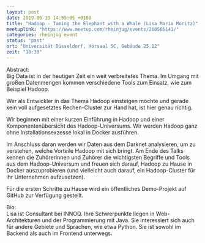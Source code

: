 ```yaml
---
layout: post
date: 2019-06-13 14:55:05 +0100
title: "Hadoop - Taming the Elephant with a Whale (Lisa Maria Moritz)"
meetuplink: "https://www.meetup.com/rheinjug/events/260505141/"
categories: rheinjug event
status: "past"
ort: "Universität Düsseldorf, Hörsaal 5C, Gebäude 25.12"
zeit: "18:30"
---
```

<p>Abstract:<br/>Big Data ist in der heutigen Zeit ein weit verbreitetes Thema. Im Umgang mit großen Datenmengen kommen verschiedene Tools zum Einsatz, wie zum Beispiel Hadoop.</p> <p>Wer als Entwickler in das Thema Hadoop einsteigen möchte und gerade kein voll aufgesetztes Rechen-Cluster zur Hand hat, ist hier genau richtig.</p> <p>Wir beginnen mit einer kurzen Einführung in Hadoop und einer Komponentenübersicht des Hadoop-Universums. Wir werden Hadoop ganz ohne Installationsexzesse lokal in Docker ausführen.</p> <p>Im Anschluss daran werden wir Daten aus dem Darknet analysieren, um zu verstehen, welche Vorteile Hadoop mit sich bringt. Am Ende des Talks kennen die Zuhörerinnen und Zuhörer die wichtigsten Begriffe und Tools aus dem Hadoop-Universum und freuen sich darauf, Hadoop zu Hause in Docker auszuprobieren (und vielleicht auch darauf, ein Hadoop-Cluster für ihr Unternehmen aufzusetzen).</p> <p>Für die ersten Schritte zu Hause wird ein öffentliches Demo-Projekt auf GitHub zur Verfügung gestellt.</p> <p>Bio:<br/>Lisa ist Consultant bei INNOQ. Ihre Schwerpunkte liegen in Web-Architekturen und der Programmierung mit Java. Sie interessiert sich auch für andere Gebiete und Sprachen, wie etwa Python. Sie ist sowohl im Backend als auch im Frontend unterwegs.</p> 
